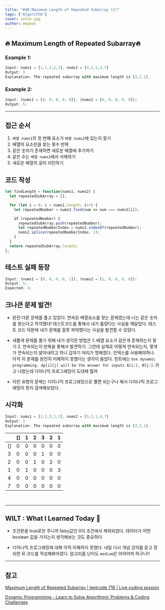 ```yaml
---
title: "#48 Maximum Length of Repeated Subarray (1)"
tags: ["Algorithm"]
cover: solve.jpg
author: mmyeon
---
```


## 🔥 Maximum Length of Repeated Subarray🔥

### Example 1:

```js
Input: nums1 = [1,2,3,2,1], nums2 = [3,2,1,4,7]
Output: 3
Explanation: The repeated subarray with maximum length is [3,2,1].
```

### Example 2:

```js
Input: (nums1 = [0, 0, 0, 0, 0]), (nums2 = [0, 0, 0, 0, 0]);
Output: 5;
```

---

## 접근 순서

1. `배열 nums1`의 첫 번째 요소가 `배열 nums2`에 있는지 찾기
2. 배열의 요소만큼 찾는 횟수 반복
3. 같은 숫자가 존재하면 새로운 배열에 추가하기
4. 같은 수는 `배열 nums2`에서 삭제하기
5. 새로운 배열의 길이 리턴하기

## 코드 작성

```js
let findLength = function(nums1, nums2) {
  let repeatedSubArray = [];

  for (let i = 0; i < nums1.length; i++) {
    let repeatedNumber = nums2.find(num => num === nums1[i]);

    if (repeatedNumber) {
      repeatedSubArray.push(repeatedNumber);
      let repeatedNumberIndex = nums2.indexOf(repeatedNumber);
      nums2.splice(repeatedNumberIndex, 1);
    }
  }
  return repeatedSubArray.length;
};
```

## 테스트 실패 등장

```js
Input: (nums1 = [0, 0, 0, 0, 1]), (nums2 = [1, 0, 0, 0, 0]);
Output: 5;
Expected: 4;
```

## 크나큰 문제 발견!

- 완전 다른 문제를 풀고 있었다. 연속된 배열요소를 찾는 문제였는데 나는 같은 숫자를 찾는다고 착각했다! 테스트코드를 통해서 내가 틀렸다는 사실을 깨달았다. 테스트 코드 덕분에 내가 문제를 잘못 파악했다는 사실을 발견할 수 있었다.

- 새롭게 문제를 풀기 위해 내가 생각한 방법은 1. 배열 요소가 같은게 존재하는지 찾기 2. 연속되는지 반복을 통해서 발견하기.
  그런데 실제로 어떻게 연속되는지, 몇개가 연속되는지 알아내려고 하니 갑자기 머리가 멍해졌다. 인덱스를 사용해야하나.
  아직 이 문제를 완전히 이해하지 못했다는 생각이 들었다.
  힌트에는
  `Use dynamic programming. dp[i][j] will be the answer for inputs A[i:], B[j:].`라고 나왔는데 다이나믹 프로그래밍이 도대체 뭘까
- 이런 유형의 문제는 다이나믹 프로그래밍으로 풀면 되는구나 해서 다이나믹 프로그래밍이 뭔지 검색해보았다.

## 시각화

```js
Input: nums1 = [1,2,3,2,1], nums2 = [3,2,1,4,7]
Output: 3
Explanation: The repeated subarray with maximum length is [3,2,1].
```

|     | []  | 1   | 2   | 3   | 2   | 1   |
| --- | --- | --- | --- | --- | --- | --- |
| []  | 0   | 0   | 0   | 0   | 0   | 0   |
| 3   | 0   | 0   | 0   | 1   | 0   | 0   |
| 2   | 0   | 0   | 1   | 0   | 2   | 0   |
| 1   | 0   | 1   | 0   | 0   | 0   | 3   |
| 4   | 0   | 0   | 0   | 0   | 0   | 0   |
| 7   | 0   | 0   | 0   | 0   | 0   | 0   |

<br>

---

## WILT : What I Learned Today 🤔

- 조건문을 true로만 주니까 falsy값인 0이 조건에서 제외되었다. 데이터가 어떤 boolean 값을 가지는지 생각해보는 것도 중요하다

- 다이나믹 프로그래밍에 대해 아직 이해하지 못했다. 내일 다시 개념 강의를 듣고 정리한 뒤 코드를 작성해봐야겠다. 알고리즘 난이도 `medium`은 어마어마 하구나!!

---

## 참고

[Maximum Length of Repeated Subarray | leetcode 718 | Live coding session](https://www.youtube.com/watch?v=hmXH7MzcGv4)

[Dynamic Programming - Learn to Solve Algorithmic Problems & Coding Challenges](https://www.youtube.com/watch?v=oBt53YbR9Kk&t=144s)
